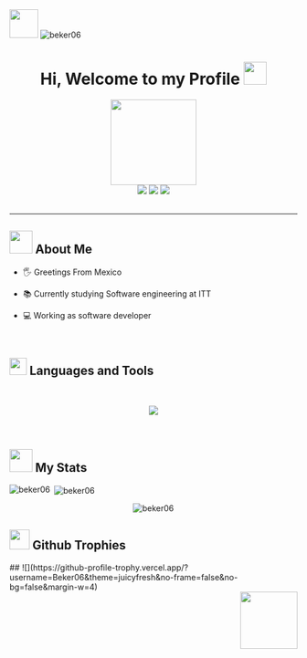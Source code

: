 
  <div id="header" align="left" position="center">
    <img src="https://media.giphy.com/media/kwcRp24Wz4lZm/giphy.gif" width="50"/>
    <img src="https://komarev.com/ghpvc/?username=beker06&label=Profile%20views&color=0e75b6&style=flat" alt="beker06" />
  </div>
  <h1 align="center">
  Hi, Welcome to my Profile
  <img src="https://media.giphy.com/media/TvNa6lOfIXu7uUGQ4F/giphy.gif" width="40px"/>
</h1>
  <div id="header" align="center">
    <img src="https://media.giphy.com/media/5P5b96VnFaNiQ7ABOT/giphy.gif" width="150"/>
  </div>
  <div align="center">
    <a href="https://www.linkedin.com/in/eliam-vazquez-parra-ab647a227/" target="_blank"><img src="https://img.shields.io/badge/LinkedIn-blue?logo=linkedin&logoColor=white&style=for-the-badge"/></a>
  <a href="mailto:bosc790@gmail.com" target="_blank"><img src="https://img.shields.io/badge/Gmail-red?logo=gmail&logoColor=white&style=for-the-badge"/></a>
<a href="https://instagram.com/eliamvp" target="_blank"><img src="https://img.shields.io/badge/Instagram-pink?logo=instagram&logoColor=white&style=for-the-badge"/></a>
  </div>
<br/>
<hr width="100%"></hr>

<h2 align="left">
  <img src="https://media.giphy.com/media/ix8dIWbEovToc/giphy.gif" width="40px"/>
  About Me
</h2>

- 🖐 Greetings From Mexico

- 📚 Currently studying Software engineering at ITT 

- 💻 Working as software developer
<br/>
<h2 align="left">
  <img src="https://media.giphy.com/media/IgLEFhGAt3giA9XMHk/giphy.gif" width="30px"/>
  Languages and Tools
</h2>
<br/>

<p align="center">
  <a href="https://skillicons.dev">
    <img src="https://skillicons.dev/icons?i=html,css,js,cs,py,haskell,react,nextjs,nodejs,express,redux,tailwind,bootstrap,materialui,mysql,sqlite,mongodb,firebase,git,docker,figma,raspberrypi,md,regex,vscode,visualstudio,eclipse,ai,ps,xd,vercel,heroku,unity,godot,discord,linkedin,github,instagram,twitter,stackoverflow" />
  </a>
</p>
<br/>
<h2 align="left">
  <img src="https://media.giphy.com/media/12S4Jf0IZo34Sk/giphy.gif" width="40px"/>
  My Stats
</h2>
<div>
  <p><img align="left" src="https://github-readme-stats.vercel.app/api/top-langs?username=beker06&theme=dark&hide_border=true&show_icons=true&card_width=10&locale=en&layout=compact"   alt="beker06" /></p>
  <p>&nbsp;<img align="center" src="https://github-readme-stats.vercel.app/api?username=beker06&theme=dark&hide_border=true&show_icons=true&locale=en" alt="beker06" />   </p>
</div>
<p align="center"><img align="center" src="https://github-readme-streak-stats.herokuapp.com/?user=beker06&hide_border=true&theme=dark&" alt="beker06" /></p>
<h2>
  <img src="https://media.giphy.com/media/r1qAAEJwlI8nBCrIS6/giphy.gif" width="35px"/>
  Github Trophies
</h2>
## ![](https://github-profile-trophy.vercel.app/?username=Beker06&theme=juicyfresh&no-frame=false&no-bg=false&margin-w=4)

<div id="header" align="right">
    <img src="https://media.giphy.com/media/TF6ZSOZWtXVBOeMIc6/giphy.gif" width="100"/>
  </div>
